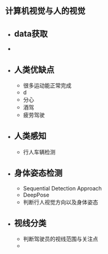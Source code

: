 ## 计算机视觉与人的视觉

- ## data获取
- 

- ## 人类优缺点
	- 很多运动能正常完成
	- d
	- 分心
	- 酒驾
	- 疲劳驾驶

- ## 人类感知
	- 行人车辆检测

- ## 身体姿态检测
	- Sequential Detection Approach
	- DeepPose
	- 判断行人视觉方向以及身体姿态
	
- ## 视线分类
	- 判断驾驶员的视线范围与关注点
	-  

<!--stackedit_data:
eyJoaXN0b3J5IjpbLTE4NjYyMjYzMTQsNDMyMDc3MDE4LDY3Nj
UxOTM3Nl19
-->